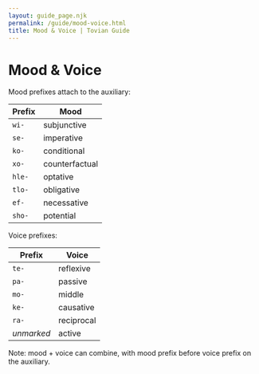 ```yaml
---
layout: guide_page.njk
permalink: /guide/mood-voice.html
title: Mood & Voice | Tovian Guide
---
```

# Mood & Voice

Mood prefixes attach to the auxiliary:

<table>
  <thead>
    <tr><th>Prefix</th><th>Mood</th></tr>
  </thead>
  <tbody>
    <tr><td><code>wi-</code></td><td>subjunctive</td></tr>
    <tr><td><code>se-</code></td><td>imperative</td></tr>
    <tr><td><code>ko-</code></td><td>conditional</td></tr>
    <tr><td><code>xo-</code></td><td>counterfactual</td></tr>
    <tr><td><code>hle-</code></td><td>optative</td></tr>
    <tr><td><code>tlo-</code></td><td>obligative</td></tr>
    <tr><td><code>ef-</code></td><td>necessative</td></tr>
    <tr><td><code>sho-</code></td><td>potential</td></tr>
  </tbody>
</table>

Voice prefixes:

<table>
  <thead>
    <tr><th>Prefix</th><th>Voice</th></tr>
  </thead>
  <tbody>
    <tr><td><code>te-</code></td><td>reflexive</td></tr>
    <tr><td><code>pa-</code></td><td>passive</td></tr>
    <tr><td><code>mo-</code></td><td>middle</td></tr>
    <tr><td><code>ke-</code></td><td>causative</td></tr>
    <tr><td><code>ra-</code></td><td>reciprocal</td></tr>
    <tr><td><em>unmarked</em></td><td>active</td></tr>
  </tbody>
</table>

Note: mood + voice can combine, with mood prefix before voice prefix on the auxiliary.
